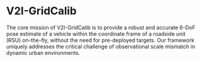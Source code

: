 # V2I-GridCalib
The core mission of V2I-GridCalib is to provide a robust and accurate 6-DoF pose estimate of a vehicle within the coordinate frame of a roadside unit (RSU) on-the-fly, without the need for pre-deployed targets. Our framework uniquely addresses the critical challenge of observational scale mismatch in dynamic urban environments.
